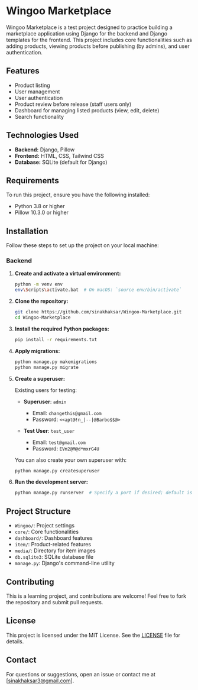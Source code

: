 # Wingoo Marketplace

Wingoo Marketplace is a test project designed to practice building a marketplace application using Django for the backend and Django templates for the frontend. This project includes core functionalities such as adding products, viewing products before publishing (by admins), and user authentication.

## Features

- Product listing
- User management
- User authentication
- Product review before release (staff users only)
- Dashboard for managing listed products (view, edit, delete)
- Search functionality

## Technologies Used

- **Backend:** Django, Pillow
- **Frontend:** HTML, CSS, Tailwind CSS
- **Database:** SQLite (default for Django)

## Requirements

To run this project, ensure you have the following installed:

- Python 3.8 or higher
- Pillow 10.3.0 or higher

## Installation

Follow these steps to set up the project on your local machine:

### Backend

1. **Create and activate a virtual environment:**

    ```sh
    python -m venv env
    env\Scripts\activate.bat  # On macOS: `source env/bin/activate`
    ```

2. **Clone the repository:**

    ```sh
    git clone https://github.com/sinakhaksar/Wingoo-Marketplace.git
    cd Wingoo-Marketplace
    ```

3. **Install the required Python packages:**

    ```sh
    pip install -r requirements.txt
    ```

4. **Apply migrations:**

    ```sh
    python manage.py makemigrations
    python manage.py migrate
    ```

5. **Create a superuser:**

    Existing users for testing:
    - **Superuser**: `admin`
      - Email: `changethis@gmail.com`
      - Password: `<<apt@!n_|--|@Barbo$$@>`
      
    - **Test User**: `test_user`
      - Email: `test@gmail.com`
      - Password: `EVm2@M@d*mxrG4U`
      
    You can also create your own superuser with:

    ```sh
    python manage.py createsuperuser
    ```

6. **Run the development server:**

    ```sh
    python manage.py runserver  # Specify a port if desired; default is 8000
    ```

## Project Structure

- `Wingoo/`: Project settings
- `core/`: Core functionalities
- `dashboard/`: Dashboard features
- `item/`: Product-related features
- `media/`: Directory for item images
- `db.sqlite3`: SQLite database file
- `manage.py`: Django's command-line utility

## Contributing

This is a learning project, and contributions are welcome! Feel free to fork the repository and submit pull requests.

## License

This project is licensed under the MIT License. See the [LICENSE](LICENSE) file for details.

## Contact

For questions or suggestions, open an issue or contact me at [sinakhaksar3@gmail.com].
